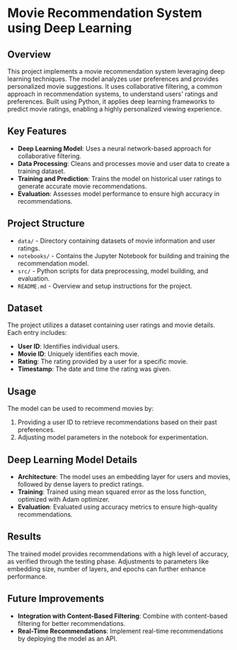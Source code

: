 # Movie Recommendation System using Deep Learning

## Overview
This project implements a movie recommendation system leveraging deep learning techniques. The model analyzes user preferences and provides personalized movie suggestions. It uses collaborative filtering, a common approach in recommendation systems, to understand users' ratings and preferences. Built using Python, it applies deep learning frameworks to predict movie ratings, enabling a highly personalized viewing experience.

## Key Features
- **Deep Learning Model**: Uses a neural network-based approach for collaborative filtering.
- **Data Processing**: Cleans and processes movie and user data to create a training dataset.
- **Training and Prediction**: Trains the model on historical user ratings to generate accurate movie recommendations.
- **Evaluation**: Assesses model performance to ensure high accuracy in recommendations.

## Project Structure
- `data/` - Directory containing datasets of movie information and user ratings.
- `notebooks/` - Contains the Jupyter Notebook for building and training the recommendation model.
- `src/` - Python scripts for data preprocessing, model building, and evaluation.
- `README.md` - Overview and setup instructions for the project.

## Dataset
The project utilizes a dataset containing user ratings and movie details. Each entry includes:
- **User ID**: Identifies individual users.
- **Movie ID**: Uniquely identifies each movie.
- **Rating**: The rating provided by a user for a specific movie.
- **Timestamp**: The date and time the rating was given.


## Usage
The model can be used to recommend movies by:
1. Providing a user ID to retrieve recommendations based on their past preferences.
2. Adjusting model parameters in the notebook for experimentation.

## Deep Learning Model Details
- **Architecture**: The model uses an embedding layer for users and movies, followed by dense layers to predict ratings.
- **Training**: Trained using mean squared error as the loss function, optimized with Adam optimizer.
- **Evaluation**: Evaluated using accuracy metrics to ensure high-quality recommendations.

## Results
The trained model provides recommendations with a high level of accuracy, as verified through the testing phase. Adjustments to parameters like embedding size, number of layers, and epochs can further enhance performance.

## Future Improvements
- **Integration with Content-Based Filtering**: Combine with content-based filtering for better recommendations.
- **Real-Time Recommendations**: Implement real-time recommendations by deploying the model as an API.
